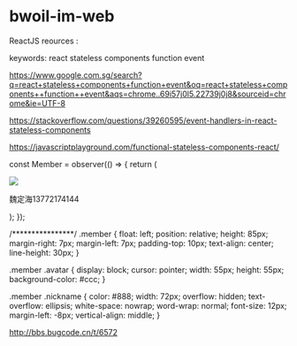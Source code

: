 # bwoil-im-web












ReactJS  reources :

keywords:
react stateless components function event

https://www.google.com.sg/search?q=react+stateless+components+function+event&oq=react+stateless+components++function++event&aqs=chrome..69i57j0l5.22739j0j8&sourceid=chrome&ie=UTF-8

https://stackoverflow.com/questions/39260595/event-handlers-in-react-stateless-components

https://javascriptplayground.com/functional-stateless-components-react/



const Member = observer(() => { 
     return ( 
          <div class="member">
             <img class="avatar" src=" https://zos.alipayobjects.com/rmsportal/jkjgkEfvpUPVyRjUImniVslZfWPnJuuZ.png "/>
             <p class="nickname ng-binding" title="魏定海13772174144"  >魏定海13772174144</p>
          </div>);
});

/****************/
.member {
    float: left;
    position: relative;
    height: 85px;
    margin-right: 7px;
    margin-left: 7px;
    padding-top: 10px;
        text-align: center;
        line-height: 30px;
}


.member .avatar {
    display: block;
    cursor: pointer;
    width: 55px;
    height: 55px;
    background-color: #ccc;
}

.member .nickname {
    color: #888;
    width: 72px;
    overflow: hidden;
    text-overflow: ellipsis;
    white-space: nowrap;
    word-wrap: normal;
    font-size: 12px;
    margin-left: -8px;
    vertical-align: middle;
}





http://bbs.bugcode.cn/t/6572
